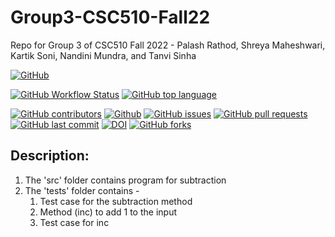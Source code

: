 # Group3-CSC510-Fall22
Repo for Group 3 of CSC510 Fall 2022 - Palash Rathod, Shreya Maheshwari, Kartik Soni, Nandini Mundra, and Tanvi Sinha

[![GitHub](https://img.shields.io/github/license/kartikson1/Group3-CSC510-Fall22)](https://github.com/kartikson1/Group3-CSC510-Fall22/blob/main/LICENSE)
<!-- ![GitHub Workflow Status](https://img.shields.io/github/workflow/status/kartikson1/Group3-CSC510-Fall22/Python%20application) -->
[![GitHub Workflow Status](https://img.shields.io/github/workflow/status/kartikson1/Group3-CSC510-Fall22/Python%20application)](https://github.com/kartikson1/Group3-CSC510-Fall22/actions)
[![GitHub top language](https://img.shields.io/github/languages/top/kartikson1/Group3-CSC510-Fall22)](https://docs.python.org/3/)
<!-- ![Codecov](https://img.shields.io/codecov/c/github/kartikson1/Group3-CSC510-Fall22?flag=codecov&token=cd650c80-d8e0-491b-a414-55a9be644064) -->
[![GitHub contributors](https://img.shields.io/github/contributors/kartikson1/Group3-CSC510-Fall22)](https://github.com/kartikson1/Group3-CSC510-Fall22/graphs/contributors)
[![Github](https://img.shields.io/badge/language-python-red.svg)](https://docs.python.org/3/)
[![GitHub issues](https://img.shields.io/github/issues/kartikson1/Group3-CSC510-Fall22)](https://github.com/kartikson1/Group3-CSC510-Fall22/issues)
[![GitHub pull requests](https://img.shields.io/github/issues-pr/kartikson1/Group3-CSC510-Fall22)](https://github.com/kartikson1/Group3-CSC510-Fall22/pulls)
[![GitHub last commit](https://img.shields.io/github/last-commit/kartikson1/Group3-CSC510-Fall22)](https://github.com/kartikson1/Group3-CSC510-Fall22/commits/main)
[![DOI](https://zenodo.org/badge/529980851.svg)](https://zenodo.org/badge/latestdoi/529980851)
[![GitHub forks](https://img.shields.io/github/forks/kartikson1/Group3-CSC510-Fall22?style=social)](https://github.com/kartikson1/Group3-CSC510-Fall22/network/members)


## Description:
1. The 'src' folder contains program for subtraction
2. The 'tests' folder contains - 
   1. Test case for the subtraction method
   2. Method (inc) to add 1 to the input 
   3. Test case for inc


